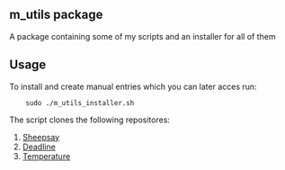 ## m_utils package
A package containing some of my scripts and an installer for all of them
## Usage
To install and create manual entries which you can later acces run:  
```
    sudo ./m_utils_installer.sh  
```
The script clones the following repositores:
1.  [Sheepsay](https://github.com/mara291/Sheepsay.git)
2. [Deadline](https://github.com/mara291/Deadline.git)
3. [Temperature](https://github.com/mara291/Temperature.git)